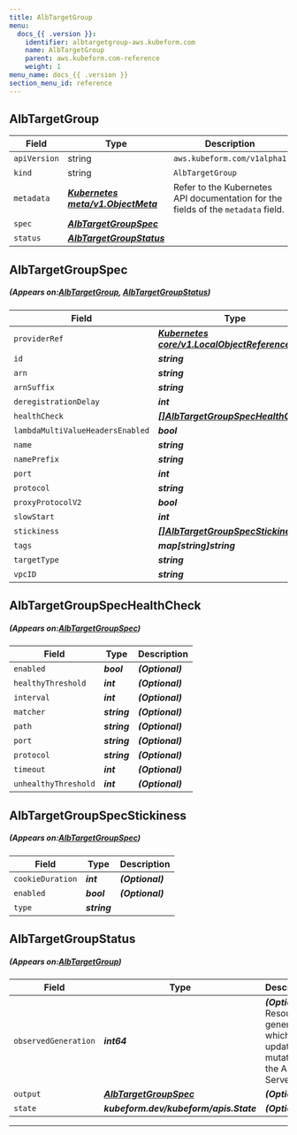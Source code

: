 ```yaml
---
title: AlbTargetGroup
menu:
  docs_{{ .version }}:
    identifier: albtargetgroup-aws.kubeform.com
    name: AlbTargetGroup
    parent: aws.kubeform.com-reference
    weight: 1
menu_name: docs_{{ .version }}
section_menu_id: reference
---
```


## AlbTargetGroup
| Field | Type | Description |
| ------ | ----- | ----------- |
| `apiVersion` | string | `aws.kubeform.com/v1alpha1` |
|    `kind` | string | `AlbTargetGroup` |
| `metadata` | ***[Kubernetes meta/v1.ObjectMeta](https://kubernetes.io/docs/reference/generated/kubernetes-api/v1.13/#objectmeta-v1-meta)***|Refer to the Kubernetes API documentation for the fields of the `metadata` field.|
| `spec` | ***[AlbTargetGroupSpec](#AlbTargetGroupSpec)***||
| `status` | ***[AlbTargetGroupStatus](#AlbTargetGroupStatus)***||
## AlbTargetGroupSpec
##### (Appears on:[AlbTargetGroup](#AlbTargetGroup), [AlbTargetGroupStatus](#AlbTargetGroupStatus))
| Field | Type | Description |
| ------ | ----- | ----------- |
| `providerRef` | ***[Kubernetes core/v1.LocalObjectReference](https://kubernetes.io/docs/reference/generated/kubernetes-api/v1.13/#localobjectreference-v1-core)***||
| `id` | ***string***||
| `arn` | ***string***| ***(Optional)*** |
| `arnSuffix` | ***string***| ***(Optional)*** |
| `deregistrationDelay` | ***int***| ***(Optional)*** |
| `healthCheck` | ***[[]AlbTargetGroupSpecHealthCheck](#AlbTargetGroupSpecHealthCheck)***| ***(Optional)*** |
| `lambdaMultiValueHeadersEnabled` | ***bool***| ***(Optional)*** |
| `name` | ***string***| ***(Optional)*** |
| `namePrefix` | ***string***| ***(Optional)*** |
| `port` | ***int***| ***(Optional)*** |
| `protocol` | ***string***| ***(Optional)*** |
| `proxyProtocolV2` | ***bool***| ***(Optional)*** |
| `slowStart` | ***int***| ***(Optional)*** |
| `stickiness` | ***[[]AlbTargetGroupSpecStickiness](#AlbTargetGroupSpecStickiness)***| ***(Optional)*** |
| `tags` | ***map[string]string***| ***(Optional)*** |
| `targetType` | ***string***| ***(Optional)*** |
| `vpcID` | ***string***| ***(Optional)*** |
## AlbTargetGroupSpecHealthCheck
##### (Appears on:[AlbTargetGroupSpec](#AlbTargetGroupSpec))
| Field | Type | Description |
| ------ | ----- | ----------- |
| `enabled` | ***bool***| ***(Optional)*** |
| `healthyThreshold` | ***int***| ***(Optional)*** |
| `interval` | ***int***| ***(Optional)*** |
| `matcher` | ***string***| ***(Optional)*** |
| `path` | ***string***| ***(Optional)*** |
| `port` | ***string***| ***(Optional)*** |
| `protocol` | ***string***| ***(Optional)*** |
| `timeout` | ***int***| ***(Optional)*** |
| `unhealthyThreshold` | ***int***| ***(Optional)*** |
## AlbTargetGroupSpecStickiness
##### (Appears on:[AlbTargetGroupSpec](#AlbTargetGroupSpec))
| Field | Type | Description |
| ------ | ----- | ----------- |
| `cookieDuration` | ***int***| ***(Optional)*** |
| `enabled` | ***bool***| ***(Optional)*** |
| `type` | ***string***||
## AlbTargetGroupStatus
##### (Appears on:[AlbTargetGroup](#AlbTargetGroup))
| Field | Type | Description |
| ------ | ----- | ----------- |
| `observedGeneration` | ***int64***| ***(Optional)*** Resource generation, which is updated on mutation by the API Server.|
| `output` | ***[AlbTargetGroupSpec](#AlbTargetGroupSpec)***| ***(Optional)*** |
| `state` | ***kubeform.dev/kubeform/apis.State***| ***(Optional)*** |
---
